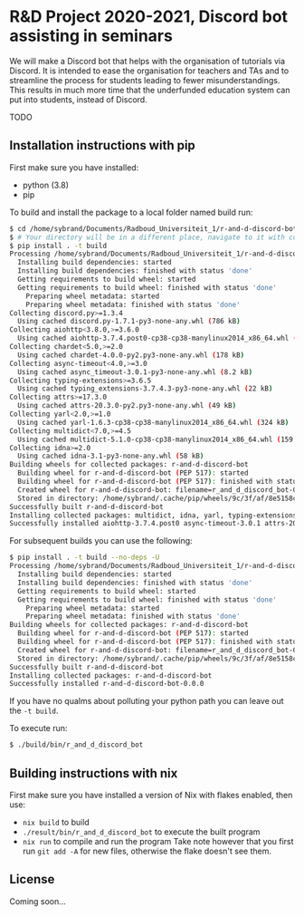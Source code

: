# R&D Project 2020-2021, Discord bot assisting in seminars
We will make a Discord bot that helps with the organisation of tutorials via Discord.
It is intended to ease the organisation for teachers and TAs and to streamline the process for students leading to fewer misunderstandings.
This results in much more time that the underfunded education system can put into students, instead of Discord.

TODO

## Installation instructions with pip
First make sure you have installed:
- python (3.8)
- pip

To build and install the package to a local folder named build run:
```bash
$ cd /home/sybrand/Documents/Radboud_Universiteit_1/r-and-d-discord-bot
$ # Your directory will be in a different place, navigate to it with cd
$ pip install . -t build
Processing /home/sybrand/Documents/Radboud_Universiteit_1/r-and-d-discord-bot
  Installing build dependencies: started
  Installing build dependencies: finished with status 'done'
  Getting requirements to build wheel: started
  Getting requirements to build wheel: finished with status 'done'
    Preparing wheel metadata: started
    Preparing wheel metadata: finished with status 'done'
Collecting discord.py>=1.3.4
  Using cached discord.py-1.7.1-py3-none-any.whl (786 kB)
Collecting aiohttp<3.8.0,>=3.6.0
  Using cached aiohttp-3.7.4.post0-cp38-cp38-manylinux2014_x86_64.whl (1.5 MB)
Collecting chardet<5.0,>=2.0
  Using cached chardet-4.0.0-py2.py3-none-any.whl (178 kB)
Collecting async-timeout<4.0,>=3.0
  Using cached async_timeout-3.0.1-py3-none-any.whl (8.2 kB)
Collecting typing-extensions>=3.6.5
  Using cached typing_extensions-3.7.4.3-py3-none-any.whl (22 kB)
Collecting attrs>=17.3.0
  Using cached attrs-20.3.0-py2.py3-none-any.whl (49 kB)
Collecting yarl<2.0,>=1.0
  Using cached yarl-1.6.3-cp38-cp38-manylinux2014_x86_64.whl (324 kB)
Collecting multidict<7.0,>=4.5
  Using cached multidict-5.1.0-cp38-cp38-manylinux2014_x86_64.whl (159 kB)
Collecting idna>=2.0
  Using cached idna-3.1-py3-none-any.whl (58 kB)
Building wheels for collected packages: r-and-d-discord-bot
  Building wheel for r-and-d-discord-bot (PEP 517): started
  Building wheel for r-and-d-discord-bot (PEP 517): finished with status 'done'
  Created wheel for r-and-d-discord-bot: filename=r_and_d_discord_bot-0.0.0-py3-none-any.whl size=2290 sha256=cc02c01fe718c3618ece5fcd2db84618202f25cdfa92115db2799bc5043732be
  Stored in directory: /home/sybrand/.cache/pip/wheels/9c/3f/af/8e5158c98cae9ee08bb588920b8a0543e255d5709a3722da18
Successfully built r-and-d-discord-bot
Installing collected packages: multidict, idna, yarl, typing-extensions, chardet, attrs, async-timeout, aiohttp, discord.py, r-and-d-discord-bot
Successfully installed aiohttp-3.7.4.post0 async-timeout-3.0.1 attrs-20.3.0 chardet-4.0.0 discord.py-1.7.1 idna-3.1 multidict-5.1.0 r-and-d-discord-bot-0.0.0 typing-extensions-3.7.4.3 yarl-1.6.3
```
For subsequent builds you can use the following:
```bash
$ pip install . -t build --no-deps -U
Processing /home/sybrand/Documents/Radboud_Universiteit_1/r-and-d-discord-bot
  Installing build dependencies: started
  Installing build dependencies: finished with status 'done'
  Getting requirements to build wheel: started
  Getting requirements to build wheel: finished with status 'done'
    Preparing wheel metadata: started
    Preparing wheel metadata: finished with status 'done'
Building wheels for collected packages: r-and-d-discord-bot
  Building wheel for r-and-d-discord-bot (PEP 517): started
  Building wheel for r-and-d-discord-bot (PEP 517): finished with status 'done'
  Created wheel for r-and-d-discord-bot: filename=r_and_d_discord_bot-0.0.0-py3-none-any.whl size=3223 sha256=ce64c0fd6eae55bf8191707995529bb5d51ac617c425d61cb23dd996a01c342b
  Stored in directory: /home/sybrand/.cache/pip/wheels/9c/3f/af/8e5158c98cae9ee08bb588920b8a0543e255d5709a3722da18
Successfully built r-and-d-discord-bot
Installing collected packages: r-and-d-discord-bot
Successfully installed r-and-d-discord-bot-0.0.0
```
If you have no qualms about polluting your python path you can leave out the `-t build`.


To execute run:
```bash
$ ./build/bin/r_and_d_discord_bot
```

## Building instructions with nix
First make sure you have installed a version of Nix with flakes enabled, then use:
- `nix build` to build
- `./result/bin/r_and_d_discord_bot` to execute the built program
- `nix run` to compile and run the program
Take note however that you first run `git add -A` for new files, otherwise the flake doesn't see them.

## License
Coming soon...
